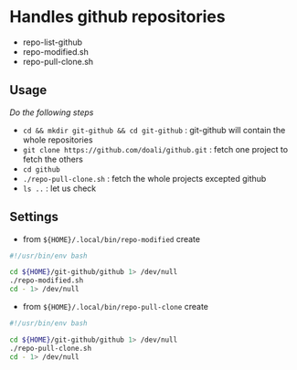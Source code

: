 # Handles github repositories

- repo-list-github
- repo-modified.sh
- repo-pull-clone.sh

## Usage

_Do the following steps_

- `cd && mkdir git-github && cd git-github` : git-github will contain the whole repositories
- `git clone https://github.com/doali/github.git` : fetch one project to fetch the others
- `cd github`
- `./repo-pull-clone.sh` : fetch the whole projects excepted github
- `ls ..` : let us check

## Settings

- from `${HOME}/.local/bin/repo-modified` create

```bash
#!/usr/bin/env bash

cd ${HOME}/git-github/github 1> /dev/null
./repo-modified.sh 
cd - 1> /dev/null
```

- from `${HOME}/.local/bin/repo-pull-clone` create

```bash
#!/usr/bin/env bash

cd ${HOME}/git-github/github 1> /dev/null
./repo-pull-clone.sh 
cd - 1> /dev/null
```
